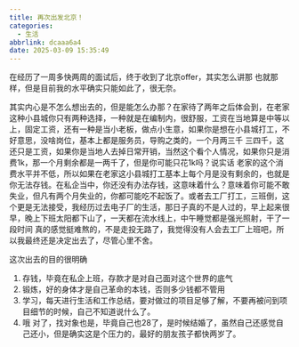 ```yaml
---
title: 再次出发北京！
categories:
  - 生活
abbrlink: dcaaa6a4
date: 2025-03-09 15:35:49
---
```


在经历了一周多快两周的面试后，终于收到了北京offer，其实怎么讲那 也就那样，但是目前我的水平确实只能如此了，很无奈。

其实内心是不怎么想出去的，但是能怎么办那？在家待了两年之后体会到，在老家这种小县城你只有两种选择，一种就是在编制内，很舒服，工资在当地算是中等以上，固定工资，还有一种是当小老板，做点小生意，如果你是想在小县城打工，不好意思，没啥岗位，基本上都是服务员，导购之类的，一个月两三千 三四千，这还只是工资，如果你是当地人去掉日常开销，当然这个看个人情况，如果你只是消费1k，那一个月剩余都是一两千了，但是你可能只花1k吗？说实话 老家的这个消费水平并不低，所以如果在老家这小县城打工基本上每个月是没有剩余的，也就是你无法存钱。在私企当中，你还没有办法存钱，这意味着什么？意味着你可能不敢失业，但凡有两个月失业的，你都可能吃不起饭了。或者去工厂打工，三班倒，这个更是无法接受，我经历过去电子厂的生活，那日子真的不是人过的，早上起来很早，晚上下班太阳都下山了，一天都在流水线上，中午睡觉都是强光照射，干了一段时间 真的感觉挺难熬的，不是走投无路了，我觉得没有人会去工厂上班吧，所以我最终还是决定出去了，尽管心里不舍。

这次出去的目的很明确

1. 存钱，毕竟在私企上班，存款才是对自己面对这个世界的底气
2. 锻炼，好的身体才是自己革命的本钱，否则多少钱都不管用
3. 学习，每天进行生活和工作总结，要对做过的项目足够了解，不要再被问到项目细节的时候，自己不知道说什么了。
4. 哦 对了，找对象也是，毕竟自己也28了，是时候结婚了，虽然自己还感觉自己还小，但是确实这是个压力的，最好的朋友孩子都快两岁了。

